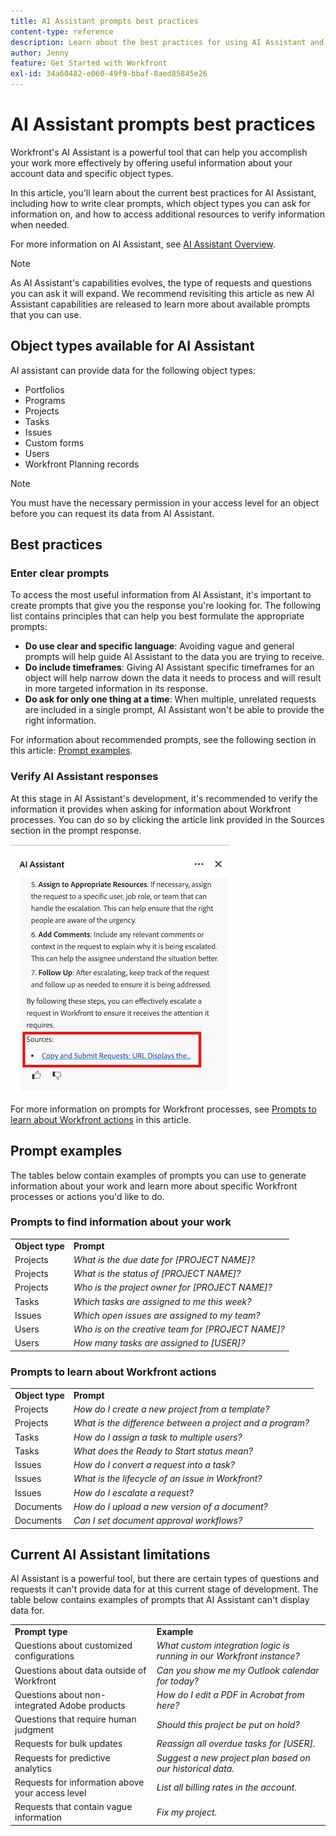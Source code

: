 ```yaml
---
title: AI Assistant prompts best practices
content-type: reference
description: Learn about the best practices for using AI Assistant and view a list of prompt examples.
author: Jenny
feature: Get Started with Workfront
exl-id: 34a60482-e060-49f9-bbaf-8aed85845e26
---
```

# AI Assistant prompts best practices

Workfront's AI Assistant is a powerful tool that can help you accomplish your work more effectively by offering useful information about your account data and specific object types. 

In this article, you'll learn about the current best practices for AI Assistant, including how to write clear prompts, which object types you can ask for information on, and how to access additional resources to verify information when needed.

For more information on AI Assistant, see [AI Assistant Overview](/help/quicksilver/workfront-basics/ai-assistant/ai-assistant-overview.md).

>[!NOTE]
>
>As AI Assistant's capabilities evolves, the type of requests and questions you can ask it will expand. We recommend revisiting this article as new AI Assistant capabilities are released to learn more about available prompts that you can use. 


## Object types available for AI Assistant

AI assistant can provide data for the following object types:

* Portfolios
* Programs
* Projects
* Tasks
* Issues
* Custom forms
* Users
* Workfront Planning records

>[!NOTE]
>
>You must have the necessary permission in your access level for an object before you can request its data from AI Assistant.  

## Best practices 

### Enter clear prompts

To access the most useful information from AI Assistant, it's important to create prompts that give you the response you're looking for. The following list contains principles that can help you best formulate the appropriate prompts:

* **Do use clear and specific language**: Avoiding vague and general prompts will help guide AI Assistant to the data you are trying to receive. 
* **Do include timeframes**: Giving AI Assistant specific timeframes for an object will help narrow down the data it needs to process and will result in more targeted information in its response. 
* **Do ask for only one thing at a time**: When multiple, unrelated requests are included in a single prompt, AI Assistant won't be able to provide the right information.

For information about recommended prompts, see the following section in this article: [Prompt examples](#prompt-examples).


### Verify AI Assistant responses

At this stage in AI Assistant's development, it's recommended to verify the information it provides when asking for information about Workfront processes. You can do so by clicking the article link provided in the Sources section in the prompt response.

 ![Sources section](assets/sources-section.png)

 For more information on prompts for Workfront processes, see [Prompts to learn about Workfront actions](#prompts-to-learn-about-workfront-actions) in this article.


## Prompt examples

The tables below contain examples of prompts you can use to generate information about your work and learn more about specific Workfront processes or actions you'd like to do.

### Prompts to find information about your work

   <table>
    <tr>
        <td><b>Object type</b></td>
        <td><b>Prompt</b></td>
    </tr>
        <tr>
        <td>Projects</td>
        <td><em>What is the due date for [PROJECT NAME]?</em>
        </td>
    </tr>
    <tr>
        <td>Projects</td>
        <td><em>What is the status of [PROJECT NAME]?</em>
        </td>
    </tr>
    <tr>
        <td>Projects </td>
        <td><em>Who is the project owner for [PROJECT NAME]?</em></td>
    </tr>
    <tr>
        <td>Tasks</td>
        <td><em>Which tasks are assigned to me this week?</em></td>
    </tr>
       <tr>
        <td>Issues </td>
        <td><em>Which open issues are assigned to my team?</em></td>
           <tr>
        <td>Users</td>
        <td><em>Who is on the creative team for [PROJECT NAME]?</em></td>
    </tr>
           <tr>
        <td>Users </td>
        <td><em>How many tasks are assigned to [USER]?</em></td>
    </tr>
   </table>


### Prompts to learn about Workfront actions

   <table>
    <tr>
        <td><b>Object type</b></td>
        <td><b>Prompt</b></td>
    </tr>
    <tr>
        <td>Projects</td>
        <td><em>How do I create a new project from a template?</em>
        </td>
    </tr>
    <tr>
        <td>Projects </td>
        <td><em>What is the difference between a project and a program?</em></td>
    </tr>
    <tr>
        <td>Tasks</td>
        <td><em>How do I assign a task to multiple users?</em></td>
    </tr>
       <tr>
        <td>Tasks</td>
        <td><em>What does the Ready to Start status mean?</em></td>
    </tr>
       <tr>
        <td>Issues </td>
        <td><em>How do I convert a request into a task?</em></td>
    </tr>
           <tr>
        <td>Issues </td>
        <td><em>What is the lifecycle of an issue in Workfront?</em></td>
    </tr>
        </tr>
           <tr>
        <td>Issues </td>
        <td><em>How do I escalate a request?</em></td>
    </tr>
           <tr>
        <td>Documents</td>
        <td><em>How do I upload a new version of a document?</em></td>
    </tr>
           <tr>
        <td>Documents </td>
        <td><em>Can I set document approval workflows?</em></td>
    </tr>
   </table>


## Current AI Assistant limitations

AI Assistant is a powerful tool, but there are certain types of questions and requests it can't provide data for at this current stage of development. The table below contains examples of prompts that AI Assistant can't display data for. 

 <table>
    <tr>
        <td><b>Prompt type</b></td>
        <td><b>Example</b></td>
    </tr>
    <tr>
        <td>Questions about customized configurations</td>
        <td><em>What custom integration logic is running in our Workfront instance?</em>
        </td>
    </tr>
    <tr>
        <td>Questions about data outside of Workfront </td>
        <td><em>Can you show me my Outlook calendar for today?</em></td>
    </tr>
             <tr>
        <td>Questions about non-integrated Adobe products </td>
        <td><em>How do I edit a PDF in Acrobat from here?</em></td>
         <tr>
        <td>Questions that require human judgment</td>
        <td><em>Should this project be put on hold?</em></td>
    </tr>
    </tr>
       <tr>
        <td>Requests for bulk updates</td>
        <td><em>Reassign all overdue tasks for [USER].</em></td>
    </tr>
       <tr>
        <td>Requests for predictive analytics</td>
        <td><em>Suggest a new project plan based on our historical data.</em></td>
    </tr>
           <tr>
        <td>Requests for information above your access level</td>
        <td><em>List all billing rates in the account.</em></td>
    </tr>
           <tr>
        <td>Requests that contain vague information </td>
        <td><em>Fix my project.</em></td>
    </tr>
   </table>
